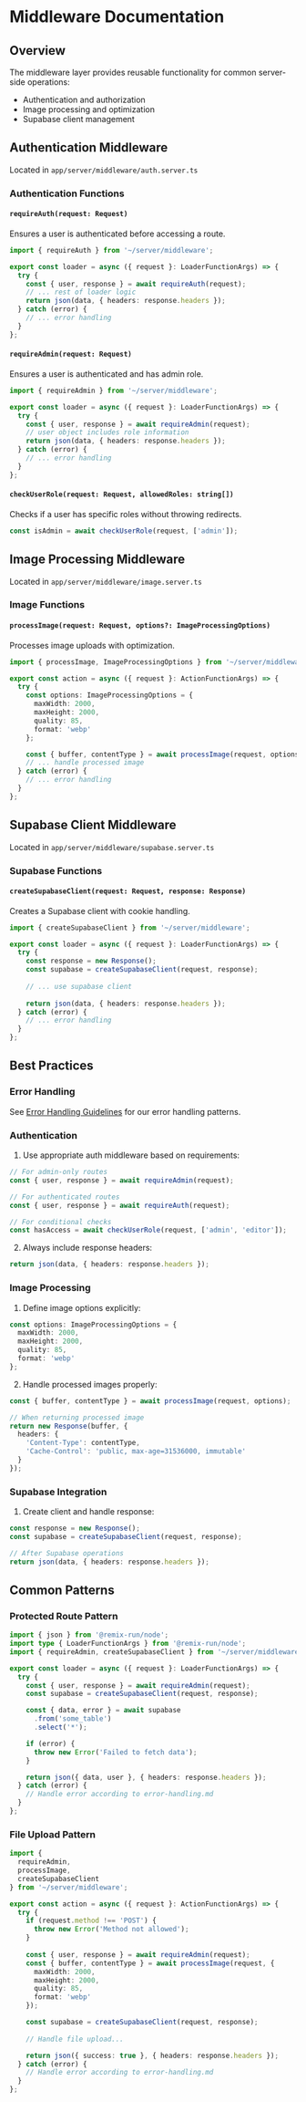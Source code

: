 # Middleware Documentation

## Overview
The middleware layer provides reusable functionality for common server-side operations:
- Authentication and authorization
- Image processing and optimization
- Supabase client management

## Authentication Middleware
Located in `app/server/middleware/auth.server.ts`

### Authentication Functions

#### `requireAuth(request: Request)`
Ensures a user is authenticated before accessing a route.

```typescript
import { requireAuth } from '~/server/middleware';

export const loader = async ({ request }: LoaderFunctionArgs) => {
  try {
    const { user, response } = await requireAuth(request);
    // ... rest of loader logic
    return json(data, { headers: response.headers });
  } catch (error) {
    // ... error handling
  }
};
```

#### `requireAdmin(request: Request)`
Ensures a user is authenticated and has admin role.

```typescript
import { requireAdmin } from '~/server/middleware';

export const loader = async ({ request }: LoaderFunctionArgs) => {
  try {
    const { user, response } = await requireAdmin(request);
    // user object includes role information
    return json(data, { headers: response.headers });
  } catch (error) {
    // ... error handling
  }
};
```

#### `checkUserRole(request: Request, allowedRoles: string[])`
Checks if a user has specific roles without throwing redirects.

```typescript
const isAdmin = await checkUserRole(request, ['admin']);
```

## Image Processing Middleware
Located in `app/server/middleware/image.server.ts`

### Image Functions

#### `processImage(request: Request, options?: ImageProcessingOptions)`
Processes image uploads with optimization.

```typescript
import { processImage, ImageProcessingOptions } from '~/server/middleware';

export const action = async ({ request }: ActionFunctionArgs) => {
  try {
    const options: ImageProcessingOptions = {
      maxWidth: 2000,
      maxHeight: 2000,
      quality: 85,
      format: 'webp'
    };

    const { buffer, contentType } = await processImage(request, options);
    // ... handle processed image
  } catch (error) {
    // ... error handling
  }
};
```

## Supabase Client Middleware
Located in `app/server/middleware/supabase.server.ts`

### Supabase Functions

#### `createSupabaseClient(request: Request, response: Response)`
Creates a Supabase client with cookie handling.

```typescript
import { createSupabaseClient } from '~/server/middleware';

export const loader = async ({ request }: LoaderFunctionArgs) => {
  try {
    const response = new Response();
    const supabase = createSupabaseClient(request, response);
    
    // ... use supabase client
    
    return json(data, { headers: response.headers });
  } catch (error) {
    // ... error handling
  }
};
```

## Best Practices

### Error Handling
See [Error Handling Guidelines](./error-handling.md) for our error handling patterns.

### Authentication
1. Use appropriate auth middleware based on requirements:
```typescript
// For admin-only routes
const { user, response } = await requireAdmin(request);

// For authenticated routes
const { user, response } = await requireAuth(request);

// For conditional checks
const hasAccess = await checkUserRole(request, ['admin', 'editor']);
```

2. Always include response headers:
```typescript
return json(data, { headers: response.headers });
```

### Image Processing
1. Define image options explicitly:
```typescript
const options: ImageProcessingOptions = {
  maxWidth: 2000,
  maxHeight: 2000,
  quality: 85,
  format: 'webp'
};
```

2. Handle processed images properly:
```typescript
const { buffer, contentType } = await processImage(request, options);

// When returning processed image
return new Response(buffer, {
  headers: {
    'Content-Type': contentType,
    'Cache-Control': 'public, max-age=31536000, immutable'
  }
});
```

### Supabase Integration
1. Create client and handle response:
```typescript
const response = new Response();
const supabase = createSupabaseClient(request, response);

// After Supabase operations
return json(data, { headers: response.headers });
```

## Common Patterns

### Protected Route Pattern
```typescript
import { json } from '@remix-run/node';
import type { LoaderFunctionArgs } from '@remix-run/node';
import { requireAdmin, createSupabaseClient } from '~/server/middleware';

export const loader = async ({ request }: LoaderFunctionArgs) => {
  try {
    const { user, response } = await requireAdmin(request);
    const supabase = createSupabaseClient(request, response);

    const { data, error } = await supabase
      .from('some_table')
      .select('*');

    if (error) {
      throw new Error('Failed to fetch data');
    }

    return json({ data, user }, { headers: response.headers });
  } catch (error) {
    // Handle error according to error-handling.md
  }
};
```

### File Upload Pattern
```typescript
import { 
  requireAdmin,
  processImage,
  createSupabaseClient 
} from '~/server/middleware';

export const action = async ({ request }: ActionFunctionArgs) => {
  try {
    if (request.method !== 'POST') {
      throw new Error('Method not allowed');
    }
    
    const { user, response } = await requireAdmin(request);
    const { buffer, contentType } = await processImage(request, {
      maxWidth: 2000,
      maxHeight: 2000,
      quality: 85,
      format: 'webp'
    });

    const supabase = createSupabaseClient(request, response);
    
    // Handle file upload...

    return json({ success: true }, { headers: response.headers });
  } catch (error) {
    // Handle error according to error-handling.md
  }
};
```